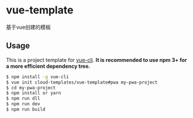# vue-template
基于vue创建的模板

## Usage

This is a project template for [vue-cli](https://github.com/vuejs/vue-cli). **It is recommended to use npm 3+ for a more efficient dependency tree.**

``` bash
$ npm install -g vue-cli
$ vue init cloud-templates/vue-template#pwa my-pwa-project
$ cd my-pwa-project
$ npm install or yarn
$ npm run dll
$ npm run dev
$ npm run build
```